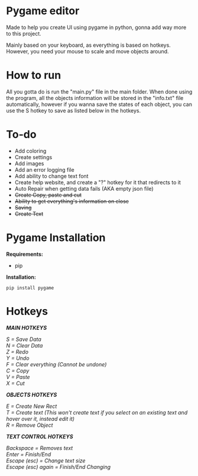 # Pygame editor

Made to help you create UI using pygame in python, gonna add way more to this project.

Mainly based on your keyboard, as everything is based on hotkeys. However, you need your mouse to scale and move objects around.

# How to run

All you gotta do is run the "main.py" file in the main folder. When done using the program, all the objects information will be stored in the "info.txt" file automatically, however if you wanna save the states of each object, you can use the S hotkey to save as listed below in the hotkeys.

# To-do

- Add coloring
- Create settings  
- Add images  
- Add an error logging file  
- Add ability to change text font  
- Create help website, and create a "?" hotkey for it that redirects to it
- Auto Repair when getting data fails (AKA empty json file)
- ~~Create Copy, paste and cut~~
- ~~Ability to get everything's information on close~~
- ~~Saving~~
- ~~Create Text~~

# Pygame Installation

**Requirements:**

- pip

**Installation:**

```pip install pygame```

# Hotkeys

***MAIN HOTKEYS***

*S = Save Data*  
*N = Clear Data*  
*Z = Redo*  
*Y = Undo*  
*F = Clear everything (Cannot be undone)*  
*C = Copy*  
*V = Paste*  
*X = Cut*  

***OBJECTS HOTKEYS***  

*E = Create New Rect*  
*T = Create text (This won't create text if you select on an existing text and hover over it, instead edit it)*  
*R = Remove Object*  

***TEXT CONTROL HOTKEYS***

*Backspace = Removes text*  
*Enter = Finish/End*  
*Escape (esc) = Change text size*  
*Escape (esc) again = Finish/End Changing*  

